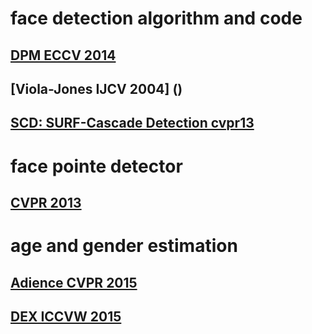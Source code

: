 # face detection algorithm and code

## [DPM ECCV 2014](https://markusmathias.bitbucket.io/2014_eccv_face_detection/) 
 
## [Viola-Jones IJCV 2004] ()

## [SCD: SURF-Cascade Detection cvpr13](http://libccv.org/doc/doc-scd/)
 
# face pointe detector

## [CVPR 2013](http://mmlab.ie.cuhk.edu.hk/archive/CNN_FacePoint.htm)

# age and gender estimation

## [Adience CVPR 2015](http://www.openu.ac.il/home/hassner/projects/cnn_agegender/)
## [DEX ICCVW 2015](https://data.vision.ee.ethz.ch/cvl/rrothe/imdb-wiki/)
